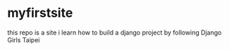 # myfirstsite

this repo is a site i learn how to build a django project by following Django Girls Taipei

